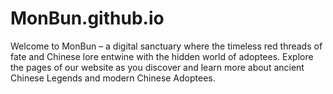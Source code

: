 # MonBun.github.io
Welcome to MonBun – a digital sanctuary where the timeless red threads of fate and Chinese lore entwine with the hidden world of adoptees. Explore the pages of our website as you discover and learn more about ancient Chinese Legends and modern Chinese Adoptees.
